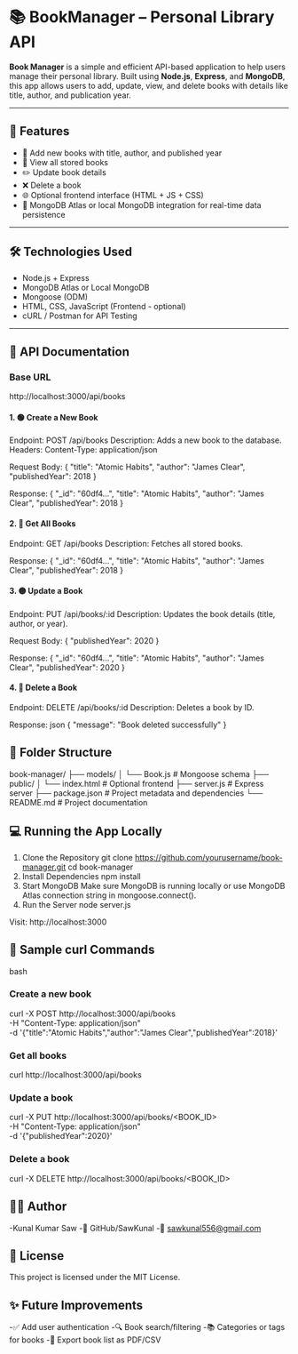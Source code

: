 # 📚 BookManager – Personal Library API

**Book Manager** is a simple and efficient API-based application to help users manage their personal library. Built using **Node.js**, **Express**, and **MongoDB**, this app allows users to add, update, view, and delete books with details like title, author, and publication year.

---

## 🚀 Features

- 📌 Add new books with title, author, and published year  
- 📖 View all stored books  
- ✏️ Update book details  
- ❌ Delete a book  
- 🌐 Optional frontend interface (HTML + JS + CSS)  
- 🧠 MongoDB Atlas or local MongoDB integration for real-time data persistence  

---

## 🛠️ Technologies Used

- Node.js + Express  
- MongoDB Atlas or Local MongoDB  
- Mongoose (ODM)  
- HTML, CSS, JavaScript (Frontend - optional)  
- cURL / Postman for API Testing  

---

## 📘 API Documentation

### Base URL

http://localhost:3000/api/books

#### 1. 🟢 Create a New Book
Endpoint: POST /api/books
Description: Adds a new book to the database.
Headers: Content-Type: application/json

Request Body:
  {
    "title": "Atomic Habits",
    "author": "James Clear",
    "publishedYear": 2018
  }

Response:
  {
    "_id": "60df4...",
    "title": "Atomic Habits",
    "author": "James Clear",
    "publishedYear": 2018
  }

#### 2. 🔵 Get All Books
Endpoint: GET /api/books
Description: Fetches all stored books.

Response:
  {
    "_id": "60df4...",
    "title": "Atomic Habits",
    "author": "James Clear",
    "publishedYear": 2018
  }



#### 3. 🟡 Update a Book
Endpoint: PUT /api/books/:id
Description: Updates the book details (title, author, or year).

Request Body:
  {
    "publishedYear": 2020
  }

Response:
  {
    "_id": "60df4...",
    "title": "Atomic Habits",
    "author": "James Clear",
    "publishedYear": 2020
  }

#### 4. 🔴 Delete a Book
Endpoint: DELETE /api/books/:id
Description: Deletes a book by ID.

Response:
json
  {
    "message": "Book deleted successfully"
  }

## 📂 Folder Structure
book-manager/
├── models/
│   └── Book.js          # Mongoose schema
├── public/
│   └── index.html       # Optional frontend
├── server.js            # Express server
├── package.json         # Project metadata and dependencies
└── README.md            # Project documentation



## 💻 Running the App Locally
1. Clone the Repository
git clone https://github.com/yourusername/book-manager.git
cd book-manager
2. Install Dependencies
npm install
3. Start MongoDB
Make sure MongoDB is running locally or use MongoDB Atlas connection string in mongoose.connect().
4. Run the Server
node server.js

Visit:
http://localhost:3000

## 🔁 Sample curl Commands
bash
### Create a new book
curl -X POST http://localhost:3000/api/books \
-H "Content-Type: application/json" \
-d '{"title":"Atomic Habits","author":"James Clear","publishedYear":2018}'
### Get all books
curl http://localhost:3000/api/books
### Update a book
curl -X PUT http://localhost:3000/api/books/<BOOK_ID> \
-H "Content-Type: application/json" \
-d '{"publishedYear":2020}'
### Delete a book
curl -X DELETE http://localhost:3000/api/books/<BOOK_ID>

## 👨‍💻 Author
-Kunal Kumar Saw
-🔗 GitHub/SawKunal
-📧 sawkunal556@gmail.com

## 📜 License
This project is licensed under the MIT License.

## ✨ Future Improvements
   -✅ Add user authentication
   -🔍 Book search/filtering
   -📚 Categories or tags for books
   -🧾 Export book list as PDF/CSV

